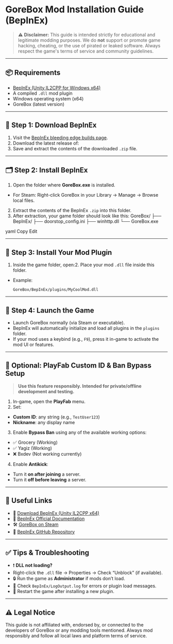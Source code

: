 # GoreBox Mod Installation Guide (BepInEx)

> ⚠️ **Disclaimer:** This guide is intended strictly for educational and legitimate modding purposes. We do **not** support or promote game hacking, cheating, or the use of pirated or leaked software. Always respect the game's terms of service and community guidelines.

---

## 📦 Requirements

- [BepInEx (Unity IL2CPP for Windows x64)](https://builds.bepinex.dev/projects/bepinex_be)
- A compiled `.dll` mod plugin
- Windows operating system (x64)
- GoreBox (latest version)

---

## 🧰 Step 1: Download BepInEx

1. Visit the [BepInEx bleeding edge builds page](https://builds.bepinex.dev/projects/bepinex_be).
2. Download the latest release of:
3. Save and extract the contents of the downloaded `.zip` file.

---

## 🗂 Step 2: Install BepInEx

1. Open the folder where **GoreBox.exe** is installed.
- For Steam: Right-click GoreBox in your Library → Manage → Browse local files.
2. Extract the contents of the BepInEx `.zip` into this folder.
3. After extraction, your game folder should look like this:
GoreBox/
├── BepInEx/
├── doorstop_config.ini
├── winhttp.dll
└── GoreBox.exe

yaml
Copy
Edit

---

## 🧩 Step 3: Install Your Mod Plugin

1. Inside the game folder, open:2. Place your mod `.dll` file inside this folder.
- Example:
  ```
  GoreBox/BepInEx/plugins/MyCoolMod.dll
  ```

---

## 🚀 Step 4: Launch the Game

- Launch GoreBox normally (via Steam or executable).
- BepInEx will automatically initialize and load all plugins in the `plugins` folder.
- If your mod uses a keybind (e.g., `F9`), press it in-game to activate the mod UI or features.

---

## 🔐 Optional: PlayFab Custom ID & Ban Bypass Setup

> **Use this feature responsibly. Intended for private/offline development and testing.**

1. In-game, open the **PlayFab** menu.
2. Set:
- **Custom ID**: any string (e.g., `TestUser123`)
- **Nickname**: any display name
3. Enable **Bypass Ban** using any of the available working options:
- ✅ Grocery (Working)
- ✅ Yagiz (Working)
- ❌ Bxdev (Not working currently)
4. Enable **Antikick**:
- Turn it **on after joining** a server.
- Turn it **off before leaving** a server.

---

## 📎 Useful Links

- 🔗 [Download BepInEx (Unity IL2CPP x64)](https://builds.bepinex.dev/projects/bepinex_be)
- 📘 [BepInEx Official Documentation](https://docs.bepinex.dev/)
- 🛠 [GoreBox on Steam](https://store.steampowered.com/app/1712100/GoreBox/)
- 💬 [BepInEx GitHub Repository](https://github.com/BepInEx/BepInEx)

---

## ✅ Tips & Troubleshooting

- ❗ **DLL not loading?**
- Right-click the `.dll` file → Properties → Check “Unblock” (if available).
- 🔒 Run the game as **Administrator** if mods don’t load.
- 🧾 Check `BepInEx/LogOutput.log` for errors or plugin load messages.
- 🔄 Restart the game after installing a new plugin.

---

## ⚠️ Legal Notice

This guide is not affiliated with, endorsed by, or connected to the developers of GoreBox or any modding tools mentioned. Always mod responsibly and follow all local laws and platform terms of service.

